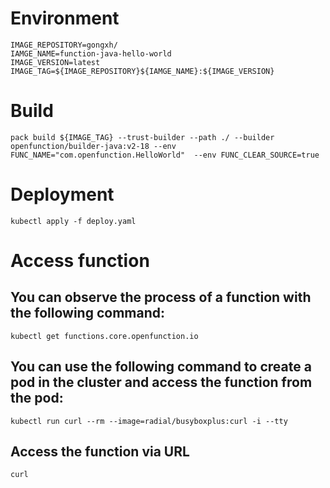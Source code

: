 # Environment
```
IMAGE_REPOSITORY=gongxh/
IAMGE_NAME=function-java-hello-world
IMAGE_VERSION=latest
IMAGE_TAG=${IMAGE_REPOSITORY}${IAMGE_NAME}:${IMAGE_VERSION}
```
# Build
```
pack build ${IMAGE_TAG} --trust-builder --path ./ --builder openfunction/builder-java:v2-18 --env FUNC_NAME="com.openfunction.HelloWorld"  --env FUNC_CLEAR_SOURCE=true
```
# Deployment
```
kubectl apply -f deploy.yaml
```
# Access function
## You can observe the process of a function with the following command:
```
kubectl get functions.core.openfunction.io
```
## You can use the following command to create a pod in the cluster and access the function from the pod:
```
kubectl run curl --rm --image=radial/busyboxplus:curl -i --tty
```
## Access the function via URL
```
curl 
```